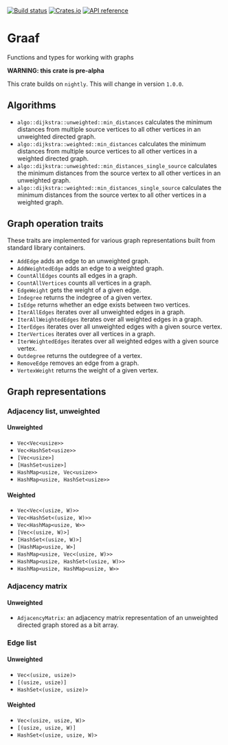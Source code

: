 [![Build status](https://github.com/bsdrks/graaf/actions/workflows/rust.yml/badge.svg)](https://github.com/bsdrks/graaf/actions)
[![Crates.io](https://img.shields.io/crates/v/graaf.svg)](https://crates.io/crates/graaf)
[![API reference](https://docs.rs/graaf/badge.svg)](https://docs.rs/graaf)

# Graaf

Functions and types for working with graphs

**WARNING: this crate is pre-alpha**

This crate builds on `nightly`. This will change in version `1.0.0`.

## Algorithms

- `algo::dijkstra::unweighted::min_distances` calculates the minimum distances from multiple source vertices to all other vertices in an unweighted directed graph.
- `algo::dijkstra::weighted::min_distances` calculates the minimum distances from multiple source vertices to all other vertices in a weighted directed graph.
- `algo::dijkstra::unweighted::min_distances_single_source` calculates the minimum distances from the source vertex to all other vertices in an unweighted graph.
- `algo::dijkstra::weighted::min_distances_single_source` calculates the minimum distances from the source vertex to all other vertices in a weighted graph.

## Graph operation traits

These traits are implemented for various graph representations built from standard library containers.

- `AddEdge` adds an edge to an unweighted graph.
- `AddWeightedEdge` adds an edge to a weighted graph.
- `CountAllEdges` counts all edges in a graph.
- `CountAllVertices` counts all vertices in a graph.
- `EdgeWeight` gets the weight of a given edge.
- `Indegree` returns the indegree of a given vertex.
- `IsEdge` returns whether an edge exists between two vertices.
- `IterAllEdges` iterates over all unweighted edges in a graph.
- `IterAllWeightedEdges` iterates over all weighted edges in a graph.
- `IterEdges` iterates over all unweighted edges with a given source vertex.
- `IterVertices` iterates over all vertices in a graph.
- `IterWeightedEdges` iterates over all weighted edges with a given source vertex.
- `Outdegree` returns the outdegree of a vertex.
- `RemoveEdge` removes an edge from a graph.
- `VertexWeight` returns the weight of a given vertex.

## Graph representations

### Adjacency list, unweighted

#### Unweighted

- `Vec<Vec<usize>>`
- `Vec<HashSet<usize>>`
- `[Vec<usize>]`
- `[HashSet<usize>]`
- `HashMap<usize, Vec<usize>>`
- `HashMap<usize, HashSet<usize>>`

#### Weighted

- `Vec<Vec<(usize, W)>>`
- `Vec<HashSet<(usize, W)>>`
- `Vec<HashMap<usize, W>>`
- `[Vec<(usize, W)>]`
- `[HashSet<(usize, W)>]`
- `[HashMap<usize, W>]`
- `HashMap<usize, Vec<(usize, W)>>`
- `HashMap<usize, HashSet<(usize, W)>>`
- `HashMap<usize, HashMap<usize, W>>`

### Adjacency matrix

#### Unweighted

- `AdjacencyMatrix`: an adjacency matrix representation of an unweighted directed graph stored as a bit array.

### Edge list

#### Unweighted

- `Vec<(usize, usize)>`
- `[(usize, usize)]`
- `HashSet<(usize, usize)>`

#### Weighted

- `Vec<(usize, usize, W)>`
- `[(usize, usize, W)]`
- `HashSet<(usize, usize, W)>`
